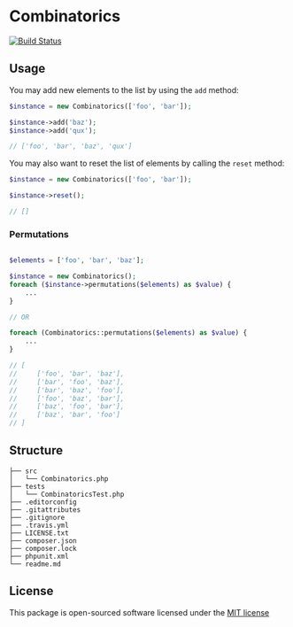 # Combinatorics

[![Build Status](https://travis-ci.org/kevinsimard/combinatorics.svg)](https://travis-ci.org/kevinsimard/combinatorics)

## Usage


You may add new elements to the list by using the `add` method:

```php
$instance = new Combinatorics(['foo', 'bar']);

$instance->add('baz');
$instance->add('qux');

// ['foo', 'bar', 'baz', 'qux']
```

You may also want to reset the list of elements by calling the `reset` method:

```php
$instance = new Combinatorics(['foo', 'bar']);

$instance->reset();

// []
```

### Permutations

```php

$elements = ['foo', 'bar', 'baz'];

$instance = new Combinatorics();
foreach ($instance->permutations($elements) as $value) {
    ...
}

// OR

foreach (Combinatorics::permutations($elements) as $value) {
    ...
}

// [
//     ['foo', 'bar', 'baz'],
//     ['bar', 'foo', 'baz'],
//     ['bar', 'baz', 'foo'],
//     ['foo', 'baz', 'bar'],
//     ['baz', 'foo', 'bar'],
//     ['baz', 'bar', 'foo']
// ]
```

## Structure

    ├── src
    │   └── Combinatorics.php
    ├── tests
    │   └── CombinatoricsTest.php
    ├── .editorconfig
    ├── .gitattributes
    ├── .gitignore
    ├── .travis.yml
    ├── LICENSE.txt
    ├── composer.json
    ├── composer.lock
    ├── phpunit.xml
    └── readme.md

## License

This package is open-sourced software licensed under the [MIT license](http://opensource.org/licenses/MIT)
